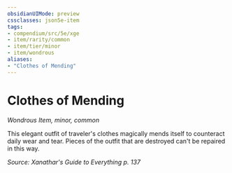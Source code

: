 ```yaml
---
obsidianUIMode: preview
cssclasses: json5e-item
tags:
- compendium/src/5e/xge
- item/rarity/common
- item/tier/minor
- item/wondrous
aliases: 
- "Clothes of Mending"
---
```

# Clothes of Mending
*Wondrous Item, minor, common*  


This elegant outfit of traveler's clothes magically mends itself to counteract daily wear and tear. Pieces of the outfit that are destroyed can't be repaired in this way.

*Source: Xanathar's Guide to Everything p. 137*